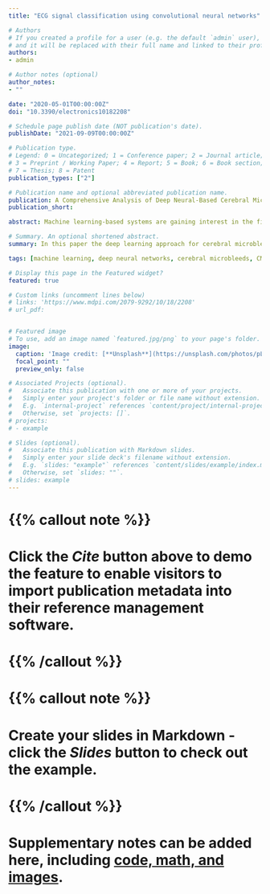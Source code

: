 ```yaml
---
title: "ECG signal classification using convolutional neural networks"

# Authors
# If you created a profile for a user (e.g. the default `admin` user), write the username (folder name) here 
# and it will be replaced with their full name and linked to their profile.
authors:
- admin

# Author notes (optional)
author_notes:
- ""

date: "2020-05-01T00:00:00Z"
doi: "10.3390/electronics10182208"

# Schedule page publish date (NOT publication's date).
publishDate: "2021-09-09T00:00:00Z"

# Publication type.
# Legend: 0 = Uncategorized; 1 = Conference paper; 2 = Journal article;
# 3 = Preprint / Working Paper; 4 = Report; 5 = Book; 6 = Book section;
# 7 = Thesis; 8 = Patent
publication_types: ["2"]

# Publication name and optional abbreviated publication name.
publication: A Comprehensive Analysis of Deep Neural-Based Cerebral Microbleeds Detection System
publication_short: 

abstract: Machine learning-based systems are gaining interest in the field of medicine, mostly in medical imaging and diagnosis. In this paper, we address the problem of automatic cerebral microbleeds (CMB) detection in magnetic resonance images. It is challenging due to difficulty in distinguishing a true CMB from its mimics, however, if successfully solved, it would streamline the radiologists work. To deal with this complex three-dimensional problem, we propose a machine learning approach based on a 2D Faster RCNN network. We aimed to achieve a reliable system, i.e., with balanced sensitivity and precision. Therefore, we have researched and analysed, among others, impact of the way the training data are provided to the system, their pre-processing, the choice of model and its structure, and also the ways of regularisation. Furthermore, we also carefully analysed the network predictions and proposed an algorithm for its post-processing. The proposed approach enabled for obtaining high precision (89.74%), sensitivity (92.62%), and F1 score (90.84%). The paper presents the main challenges connected with automatic cerebral microbleeds detection, its deep analysis and developed system. The conducted research may significantly contribute to automatic medical diagnosis.

# Summary. An optional shortened abstract.
summary: In this paper the deep learning approach for cerebral microbleeds detection was introduced and deeply analyzed.

tags: [machine learning, deep neural networks, cerebral microbleeds, CMB detection, MR images]

# Display this page in the Featured widget?
featured: true

# Custom links (uncomment lines below)
# links: 'https://www.mdpi.com/2079-9292/10/18/2208'
# url_pdf: 


# Featured image
# To use, add an image named `featured.jpg/png` to your page's folder. 
image:
  caption: 'Image credit: [**Unsplash**](https://unsplash.com/photos/pLCdAaMFLTE)'
  focal_point: ""
  preview_only: false

# Associated Projects (optional).
#   Associate this publication with one or more of your projects.
#   Simply enter your project's folder or file name without extension.
#   E.g. `internal-project` references `content/project/internal-project/index.md`.
#   Otherwise, set `projects: []`.
# projects:
# - example

# Slides (optional).
#   Associate this publication with Markdown slides.
#   Simply enter your slide deck's filename without extension.
#   E.g. `slides: "example"` references `content/slides/example/index.md`.
#   Otherwise, set `slides: ""`.
# slides: example
---
```


# {{% callout note %}}
# Click the *Cite* button above to demo the feature to enable visitors to import publication metadata into their reference management software.
# {{% /callout %}}

# {{% callout note %}}
# Create your slides in Markdown - click the *Slides* button to check out the example.
# {{% /callout %}}

# Supplementary notes can be added here, including [code, math, and images](https://wowchemy.com/docs/writing-markdown-latex/).
